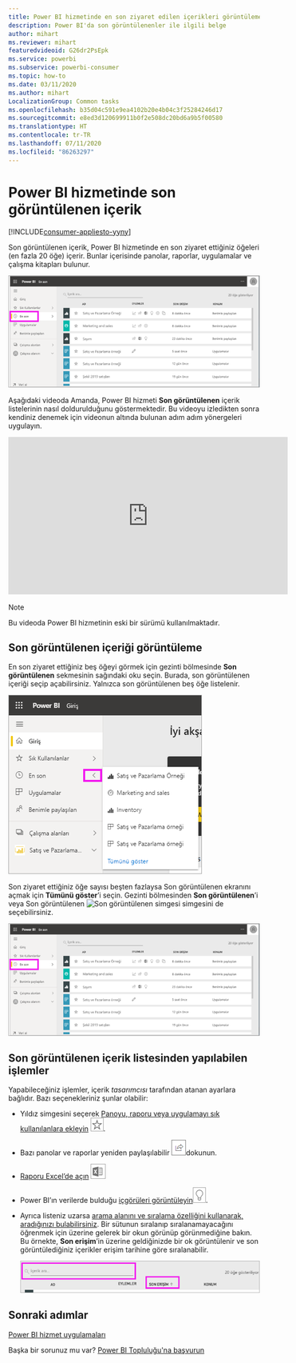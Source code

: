 ```yaml
---
title: Power BI hizmetinde en son ziyaret edilen içerikleri görüntüleme
description: Power BI'da son görüntülenenler ile ilgili belge
author: mihart
ms.reviewer: mihart
featuredvideoid: G26dr2PsEpk
ms.service: powerbi
ms.subservice: powerbi-consumer
ms.topic: how-to
ms.date: 03/11/2020
ms.author: mihart
LocalizationGroup: Common tasks
ms.openlocfilehash: b35d04c591e9ea4102b20e4b04c3f25284246d17
ms.sourcegitcommit: e8ed3d120699911b0f2e508dc20bd6a9b5f00580
ms.translationtype: HT
ms.contentlocale: tr-TR
ms.lasthandoff: 07/11/2020
ms.locfileid: "86263297"
---
```

# <a name="recent-content-in-the-power-bi-service"></a>Power BI hizmetinde **son görüntülenen** içerik

[!INCLUDE[consumer-appliesto-yyny](../includes/consumer-appliesto-yyny.md)]

Son görüntülenen içerik, Power BI hizmetinde en son ziyaret ettiğiniz öğeleri (en fazla 20 öğe) içerir.  Bunlar içerisinde panolar, raporlar, uygulamalar ve çalışma kitapları bulunur.

![Son görüntülenen içerik penceresi](./media/end-user-recent/power-bi-recent.png)

Aşağıdaki videoda Amanda, Power BI hizmeti **Son görüntülenen** içerik listelerinin nasıl doldurulduğunu göstermektedir. Bu videoyu izledikten sonra kendiniz denemek için videonun altında bulunan adım adım yönergeleri uygulayın.

<iframe width="560" height="315" src="https://www.youtube.com/embed/G26dr2PsEpk" frameborder="0" allowfullscreen></iframe>

> [!NOTE]
> Bu videoda Power BI hizmetinin eski bir sürümü kullanılmaktadır.

## <a name="display-recent-content"></a>Son görüntülenen içeriği görüntüleme
En son ziyaret ettiğiniz beş öğeyi görmek için gezinti bölmesinde **Son görüntülenen** sekmesinin sağındaki oku seçin.  Burada, son görüntülenen içeriği seçip açabilirsiniz. Yalnızca son görüntülenen beş öğe listelenir.

![Son görüntülenen içerik açılır öğesi](./media/end-user-recent/power-bi-recent-flyout.png)

Son ziyaret ettiğiniz öğe sayısı beşten fazlaysa Son görüntülenen ekranını açmak için **Tümünü göster**’i seçin. Gezinti bölmesinden **Son görüntülenen**’i veya Son görüntülenen ![Son görüntülenen simgesi](./media/end-user-recent/power-bi-icon.png) simgesini de seçebilirsiniz.

![son görüntülenen içeriğin tümünü görüntüleme](./media/end-user-recent/power-bi-recent.png)

## <a name="actions-available-from-the-recent-content-list"></a>**Son görüntülenen** içerik listesinden yapılabilen işlemler
Yapabileceğiniz işlemler, içerik *tasarımcısı* tarafından atanan ayarlara bağlıdır. Bazı seçenekleriniz şunlar olabilir:
* Yıldız simgesini seçerek [Panoyu, raporu veya uygulamayı sık kullanılanlara ekleyin](end-user-favorite.md) ![yıldız simgesi](./media/end-user-shared-with-me/power-bi-star-icon.png).
* Bazı panolar ve raporlar yeniden paylaşılabilir  ![paylaş simgesi](./media/end-user-shared-with-me/power-bi-share-icon-new.png)dokunun.
* [Raporu Excel’de açın](end-user-export.md) ![Excel’e aktar simgesi](./media/end-user-shared-with-me/power-bi-excel.png) 
* Power BI’ın verilerde bulduğu [içgörüleri görüntüleyin](end-user-insights.md)![içgörüler simgesi](./media/end-user-shared-with-me/power-bi-insights.png).
* Ayrıca listeniz uzarsa [arama alanını ve sıralama özelliğini kullanarak, aradığınızı bulabilirsiniz](end-user-search-sort.md). Bir sütunun sıralanıp sıralanamayacağını öğrenmek için üzerine gelerek bir okun görünüp görünmediğine bakın. Bu örnekte, **Son erişim**’in üzerine geldiğinizde bir ok görüntülenir ve son görüntülediğiniz içerikler erişim tarihine göre sıralanabilir. 

    ![tüm son görüntülenen içerikleri sıralama](./media/end-user-recent/power-bi-recent-sort.png)


## <a name="next-steps"></a>Sonraki adımlar
[Power BI hizmet uygulamaları](end-user-apps.md)

Başka bir sorunuz mu var? [Power BI Topluluğu'na başvurun](https://community.powerbi.com/)

